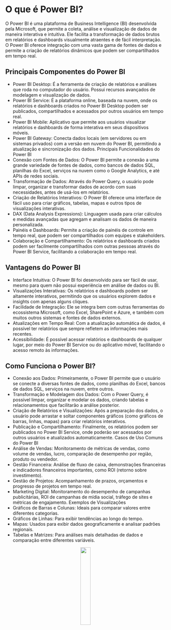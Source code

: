 # O que é Power BI?
O Power BI é uma plataforma de Business Intelligence (BI) desenvolvida pela Microsoft, que permite a coleta, análise e visualização de dados de maneira interativa e intuitiva. Ele facilita a transformação de dados brutos em relatórios e dashboards visualmente atraentes e de fácil interpretação. O Power BI oferece integração com uma vasta gama de fontes de dados e permite a criação de relatórios dinâmicos que podem ser compartilhados em tempo real.

## Principais Componentes do Power BI
- Power BI Desktop: É a ferramenta de criação de relatórios e análises que roda no computador do usuário. Possui recursos avançados de modelagem e visualização de dados.
- Power BI Service: É a plataforma online, baseada na nuvem, onde os relatórios e dashboards criados no Power BI Desktop podem ser publicados, compartilhados e acessados por outros usuários em tempo real.
- Power BI Mobile: Aplicativo que permite aos usuários visualizar relatórios e dashboards de forma interativa em seus dispositivos móveis.
- Power BI Gateway: Conecta dados locais (em servidores ou em sistemas privados) com a versão em nuvem do Power BI, permitindo a atualização e sincronização dos dados.
  Principais Funcionalidades do Power BI
- Conexão com Fontes de Dados: O Power BI permite a conexão a uma grande variedade de fontes de dados, como bancos de dados SQL, planilhas do Excel, serviços na nuvem como o Google Analytics, e até APIs de redes sociais.
- Transformação de Dados: Através do Power Query, o usuário pode limpar, organizar e transformar dados de acordo com suas necessidades, antes de usá-los em relatórios.
- Criação de Relatórios Interativos: O Power BI oferece uma interface de fácil uso para criar gráficos, tabelas, mapas e outros tipos de visualizações interativas.
- DAX (Data Analysis Expressions): Linguagem usada para criar cálculos e medidas avançadas que agregam e analisam os dados de maneira personalizada.
- Painéis e Dashboards: Permite a criação de painéis de controle em tempo real, que podem ser compartilhados com equipes e stakeholders.
- Colaboração e Compartilhamento: Os relatórios e dashboards criados podem ser facilmente compartilhados com outras pessoas através do Power BI Service, facilitando a colaboração em tempo real.

## Vantagens do Power BI
- Interface Intuitiva: O Power BI foi desenvolvido para ser fácil de usar, mesmo para quem não possui experiência em análise de dados ou BI.
- Visualizações Interativas: Os relatórios e dashboards podem ser altamente interativos, permitindo que os usuários explorem dados e insights com apenas alguns cliques.
- Facilidade de Integração: Ele se integra bem com outras ferramentas do ecossistema Microsoft, como Excel, SharePoint e Azure, e também com muitos outros sistemas e fontes de dados externos.
- Atualizações em Tempo Real: Com a atualização automática de dados, é possível ter relatórios que sempre refletem as informações mais recentes.
- Acessibilidade: É possível acessar relatórios e dashboards de qualquer lugar, por meio do Power BI Service ou do aplicativo móvel, facilitando o acesso remoto às informações.

## Como Funciona o Power BI?
- Conexão aos Dados: Primeiramente, o Power BI permite que o usuário se conecte a diversas fontes de dados, como planilhas do Excel, bancos de dados SQL, serviços na nuvem, entre outros.
- Transformação e Modelagem dos Dados: Com o Power Query, é possível limpar, organizar e modelar os dados, criando tabelas e relacionamentos que facilitarão a análise posterior.
- Criação de Relatórios e Visualizações: Após a preparação dos dados, o usuário pode arrastar e soltar componentes gráficos (como gráficos de barras, linhas, mapas) para criar relatórios interativos.
- Publicação e Compartilhamento: Finalmente, os relatórios podem ser publicados no Power BI Service, onde poderão ser acessados por outros usuários e atualizados automaticamente.
  Casos de Uso Comuns do Power BI
- Análise de Vendas: Monitoramento de métricas de vendas, como volume de vendas, lucro, comparação de desempenho por região, produto ou vendedor.
- Gestão Financeira: Análise de fluxo de caixa, demonstrações financeiras e indicadores financeiros importantes, como ROI (retorno sobre investimento).
- Gestão de Projetos: Acompanhamento de prazos, orçamentos e progresso de projetos em tempo real.
- Marketing Digital: Monitoramento do desempenho de campanhas publicitárias, ROI de campanhas de mídia social, tráfego de sites e métricas de engajamento.
  Exemplos de Visualizações
- Gráficos de Barras e Colunas: Ideais para comparar valores entre diferentes categorias.
- Gráficos de Linhas: Para exibir tendências ao longo do tempo.
- Mapas: Usados para exibir dados geograficamente e analisar padrões regionais.
- Tabelas e Matrizes: Para análises mais detalhadas de dados e comparação entre diferentes variáveis.
<center> <img width=25% src="https://github.com/microsoft/PowerBI-Icons/blob/main/PNG/Power-BI.png?raw=true"/> </center>
